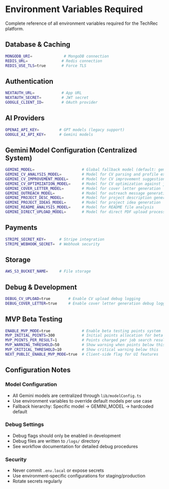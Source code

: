 # Environment Variables Required

Complete reference of all environment variables required for the TechRec platform.

## Database & Caching
```bash
MONGODB_URI=              # MongoDB connection
REDIS_URL=               # Redis connection
REDIS_USE_TLS=true       # Force TLS
```

## Authentication
```bash
NEXTAUTH_URL=            # App URL
NEXTAUTH_SECRET=         # JWT secret
GOOGLE_CLIENT_ID=        # OAuth provider
```

## AI Providers
```bash
OPENAI_API_KEY=         # GPT models (legacy support)
GOOGLE_AI_API_KEY=      # Gemini models
```

## Gemini Model Configuration (Centralized System)
```bash
GEMINI_MODEL=                     # Global fallback model (default: gemini-2.5-flash)
GEMINI_CV_ANALYSIS_MODEL=         # Model for CV parsing and profile extraction
GEMINI_CV_IMPROVEMENT_MODEL=      # Model for CV improvement suggestions
GEMINI_CV_OPTIMIZATION_MODEL=     # Model for CV optimization against job descriptions
GEMINI_COVER_LETTER_MODEL=        # Model for cover letter generation
GEMINI_OUTREACH_MODEL=            # Model for outreach message generation
GEMINI_PROJECT_DESC_MODEL=        # Model for project description generation
GEMINI_PROJECT_IDEAS_MODEL=       # Model for project idea generation
GEMINI_README_ANALYSIS_MODEL=     # Model for README file analysis
GEMINI_DIRECT_UPLOAD_MODEL=       # Model for direct PDF upload processing
```

## Payments
```bash
STRIPE_SECRET_KEY=      # Stripe integration
STRIPE_WEBHOOK_SECRET=  # Webhook security
```

## Storage
```bash
AWS_S3_BUCKET_NAME=     # File storage
```

## Debug & Development
```bash
DEBUG_CV_UPLOAD=true        # Enable CV upload debug logging
DEBUG_COVER_LETTER=true     # Enable cover letter generation debug logging
```

## MVP Beta Testing
```bash
ENABLE_MVP_MODE=true              # Enable beta testing points system
MVP_INITIAL_POINTS=300            # Initial points allocation for beta testers
MVP_POINTS_PER_RESULT=1           # Points charged per job search result
MVP_WARNING_THRESHOLD=50          # Show warning when points below this
MVP_CRITICAL_THRESHOLD=10         # Show critical warning below this
NEXT_PUBLIC_ENABLE_MVP_MODE=true  # Client-side flag for UI features
```

## Configuration Notes

### Model Configuration
- All Gemini models are centralized through `lib/modelConfig.ts`
- Use environment variables to override default models per use case
- Fallback hierarchy: Specific model → GEMINI_MODEL → hardcoded default

### Debug Settings
- Debug flags should only be enabled in development
- Debug files are written to `/logs/` directory
- See workflow documentation for detailed debug procedures

### Security
- Never commit `.env.local` or expose secrets
- Use environment-specific configurations for staging/production
- Rotate secrets regularly